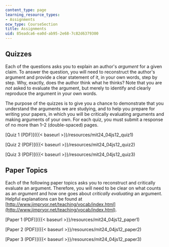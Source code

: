```yaml
---
content_type: page
learning_resource_types:
- Assignments
ocw_type: CourseSection
title: Assignments
uid: 85eadca6-ea0d-ab95-2e68-7c82d6379300
---
```


Quizzes
-------

Each of the questions asks you to explain an author's _argument_ for a given claim. To answer the question, you will need to reconstruct the author's argument and provide a clear statement of it, in your own words, step by step. Why, exactly, does the author think what he thinks? Note that you are _not_ asked to evaluate the argument, but merely to identify and clearly reproduce the argument in your own words.

The purpose of the quizzes is to give you a chance to demonstrate that you understand the arguments we are studying, and to help you prepare for writing your papers, in which you will be critically evaluating arguments and making arguments of your own. For each quiz, you must submit a response of no more than 1–2 (double-spaced) pages.

[Quiz 1 (PDF)]({{< baseurl >}}/resources/mit24_04js12_quiz1)

[Quiz 2 (PDF)]({{< baseurl >}}/resources/mit24_04js12_quiz2)

[Quiz 3 (PDF)]({{< baseurl >}}/resources/mit24_04js12_quiz3)

Paper Topics
------------

Each of the following paper topics asks you to reconstruct and critically evaluate an argument. Therefore, you will need to be clear on what counts as an _argument_ and how one goes about _critically evaluating_ an argument. Helpful explanations can be found at [http://www.jimpryor.net/teaching/vocab/index.html](http://www.jimpryor.net/teaching/vocab/index.html).

[Paper 1 (PDF)]({{< baseurl >}}/resources/mit24_04js12_paper1)

[Paper 2 (PDF)]({{< baseurl >}}/resources/mit24_04js12_paper2)

[Paper 3 (PDF)]({{< baseurl >}}/resources/mit24_04js12_paper3)